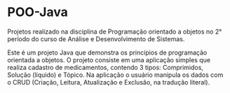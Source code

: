 # POO-Java
Projetos realizado na disciplina de Programação orientado a objetos no 2° período do curso de Análise e Desenvolvimento de Sistemas. <br>

Este é um projeto Java que demonstra os princípios de programação orientada a objetos. O projeto consiste em uma aplicação simples que realiza cadastro de medicamentos, contendo 3 tipos: Comprimidos, Solução (líquido) e Tópico. Na aplicação o usuário manipula os dados com o CRUD (Criação, Leitura, Atualização e Exclusão, na tradução literal).



